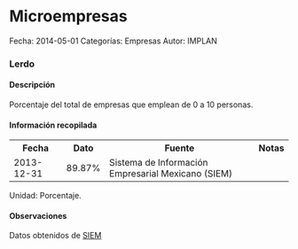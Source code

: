 Microempresas
=====

Fecha: 2014-05-01
Categorías: Empresas
Autor: IMPLAN

### Lerdo

#### Descripción

Porcentaje del total de empresas que emplean de 0 a 10 personas.

#### Información recopilada

<table class="table table-hover table-bordered">
  <tr><th>Fecha</th><th>Dato</th><th>Fuente</th><th>Notas</th></tr>
  <tr><td>2013-12-31</td><td>89.87%</td><td>Sistema de Información Empresarial Mexicano (SIEM)</td><td></td></tr>
</table>

Unidad: Porcentaje.

#### Observaciones

Datos obtenidos de [SIEM](http://www.siem.gob.mx/siem/estadisticas/EstadoTamanoPublico.asp?p=1)
